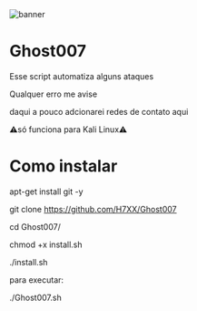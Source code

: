 <img src="https://user-images.githubusercontent.com/88547689/129485928-b3a7bc24-515a-401d-aebd-c5f474d68ebb.png" alt="banner" style="max-width:100%;">

# Ghost007
                                                                                                                
Esse script automatiza alguns ataques
 
Qualquer erro me avise 
 
daqui a pouco adcionarei redes de contato aqui
 
⚠só funciona para Kali Linux⚠
 
# Como instalar
 
apt-get install git -y
 
git clone https://github.com/H7XX/Ghost007 
 
cd Ghost007/
 
chmod +x install.sh
 
./install.sh
 
para executar:
 
./Ghost007.sh
